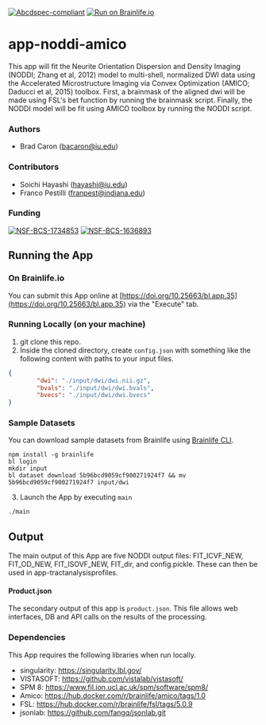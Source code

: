 [![Abcdspec-compliant](https://img.shields.io/badge/ABCD_Spec-v1.1-green.svg)](https://github.com/soichih/abcd-spec)
[![Run on Brainlife.io](https://img.shields.io/badge/Brainlife-bl.app.117-blue.svg)](https://doi.org/10.25663/brainlife.app.117)

# app-noddi-amico
This app will fit the Neurite Orientation Dispersion and Density Imaging (NODDI; Zhang et al, 2012) model to multi-shell, normalized DWI data using the Accelerated Microstructure Imaging via Convex Optimization (AMICO; Daducci et al, 2015) toolbox. First, a brainmask of the aligned dwi will be made using FSL's bet function by running the brainmask script. Finally, the NODDI model will be fit using AMICO toolbox by running the NODDI script. 

### Authors
- Brad Caron (bacaron@iu.edu)

### Contributors
- Soichi Hayashi (hayashi@iu.edu)
- Franco Pestilli (franpest@indiana.edu)

### Funding
[![NSF-BCS-1734853](https://img.shields.io/badge/NSF_BCS-1734853-blue.svg)](https://nsf.gov/awardsearch/showAward?AWD_ID=1734853)
[![NSF-BCS-1636893](https://img.shields.io/badge/NSF_BCS-1636893-blue.svg)](https://nsf.gov/awardsearch/showAward?AWD_ID=1636893)

## Running the App 

### On Brainlife.io

You can submit this App online at [https://doi.org/10.25663/bl.app.35](https://doi.org/10.25663/bl.app.35) via the "Execute" tab.

### Running Locally (on your machine)

1. git clone this repo.
2. Inside the cloned directory, create `config.json` with something like the following content with paths to your input files.

```json
{
        "dwi": "./input/dwi/dwi.nii.gz",
        "bvals": "./input/dwi/dwi.bvals",
        "bvecs": "./input/dwi/dwi.bvecs"
}
```

### Sample Datasets

You can download sample datasets from Brainlife using [Brainlife CLI](https://github.com/brain-life/cli).

```
npm install -g brainlife
bl login
mkdir input
bl dataset download 5b96bcd9059cf900271924f7 && mv 5b96bcd9059cf900271924f7 input/dwi

```


3. Launch the App by executing `main`

```bash
./main
```

## Output

The main output of this App are five NODDI output files: FIT_ICVF_NEW, FIT_OD_NEW, FIT_ISOVF_NEW, FIT_dir, and config.pickle. These can then be used in app-tractanalysisprofiles.


#### Product.json
The secondary output of this app is `product.json`. This file allows web interfaces, DB and API calls on the results of the processing. 

### Dependencies

This App requires the following libraries when run locally.

  - singularity: https://singularity.lbl.gov/
  - VISTASOFT: https://github.com/vistalab/vistasoft/
  - SPM 8: https://www.fil.ion.ucl.ac.uk/spm/software/spm8/
  - Amico: https://hub.docker.com/r/brainlife/amico/tags/1.0
  - FSL: https://hub.docker.com/r/brainlife/fsl/tags/5.0.9
  - jsonlab: https://github.com/fangq/jsonlab.git


